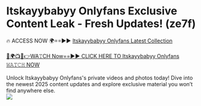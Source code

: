 # Itskayybabyy Onlyfans Exclusive Content Leak - Fresh Updates! (ze7f)

🔥 ACCESS NOW 🌍==►► <a href="https://tinyurl.com/kvy9nzfs" rel="nofollow">Itskayybabyy Onlyfans Latest Collection</a>
<br><br>
[🔴🌍📺📱👉WA𝚃CH Now==►► CLICK HERE TO Itskayybabyy Onlyfans 𝚆𝙰𝚃𝙲𝙷 NOW](https://tinyurl.com/kvy9nzfs)
<br><br>
Unlock Itskayybabyy Onlyfans's private videos and photos today! Dive into the newest 2025 content updates and explore exclusive material you won’t find anywhere else.
<br>
<a href="https://tinyurl.com/kvy9nzfs" rel="nofollow" data-target="animated-image.originalLink"><img src="https://camo.githubusercontent.com/8a4f000d20f83aca3bf7ec5f350d767afa0574a8a352519fd8cfa583a6f93a33/68747470733a2f2f692e696d6775722e636f6d2f644a486b345a712e676966" data-canonical-src="https://i.imgur.com/dJHk4Zq.gif" style="max-width: 100%; display: inline-block;" data-target="animated-image.originalImage"></a>
<br>
